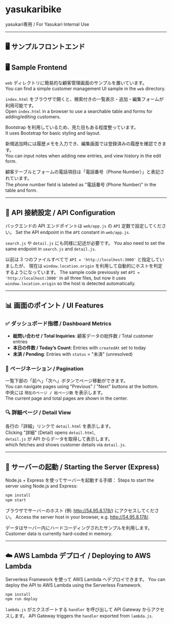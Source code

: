 # yasukaribike  
yasukari専用 / For Yasukari Internal Use

---

## 🖥️ サンプルフロントエンド  
## 🖥️ Sample Frontend

`web` ディレクトリに簡易的な顧客管理画面のサンプルを置いています。  
You can find a simple customer management UI sample in the `web` directory.

`index.html` をブラウザで開くと、検索付きの一覧表示・追加・編集フォームが利用可能です。  
Open `index.html` in a browser to use a searchable table and forms for adding/editing customers.

Bootstrap を利用しているため、見た目もある程度整っています。  
It uses Bootstrap for basic styling and layout.

新規追加時には履歴メモを入力でき、編集画面では登録済みの履歴を確認できます。  
You can input notes when adding new entries, and view history in the edit form.

顧客テーブルとフォームの電話項目は「電話番号（Phone Number）」と表記されています。  
The phone number field is labeled as "電話番号 (Phone Number)" in the table and form.

---

## 🔗 API 接続設定 / API Configuration

バックエンドの API エンドポイントは `web/app.js` の `API` 定数で設定してください。
Set the API endpoint in the `API` constant in `web/app.js`.

`search.js` や `detail.js` にも同様に記述が必要です。
You also need to set the same endpoint in `search.js` and `detail.js`.

以前は 3 つのファイルすべてで `API = 'http://localhost:3000'` と指定していましたが、
現在は `window.location.origin` を利用して自動的にホストを判定するようになっています。
The sample code previously set `API = 'http://localhost:3000'` in all three files,
but now it uses `window.location.origin` so the host is detected automatically.

---

## 📊 画面のポイント / UI Features

### ✅ ダッシュボード指標 / Dashboard Metrics
- **総問い合わせ / Total Inquiries**: 顧客データの総件数 / Total customer entries  
- **本日の件数 / Today’s Count**: Entries with `createdAt` set to today  
- **未済 / Pending**: Entries with `status` = "未済" (unresolved)

### 🔁 ページネーション / Pagination  
一覧下部の「前へ」「次へ」ボタンでページ移動ができます。  
You can navigate pages using "Previous" / "Next" buttons at the bottom.  
中央には `現在のページ / 総ページ数` を表示します。  
The current page and total pages are shown in the center.

### 🔍 詳細ページ / Detail View  
各行の「詳細」リンクで `detail.html` を表示します。  
Clicking "詳細" (Detail) opens `detail.html`,  
`detail.js` が API からデータを取得して表示します。  
which fetches and shows customer details via `detail.js`.

---

## 🚀 サーバーの起動 / Starting the Server (Express)

Node.js + Express を使ってサーバーを起動する手順：
Steps to start the server using Node.js and Express:

```bash
npm install
npm start
```

ブラウザでサーバーのホスト (例: http://54.95.8.178/) にアクセスしてください。
Access the server host in your browser, e.g. http://54.95.8.178/.

データはサーバー内にハードコーディングされたサンプルを利用します。
Customer data is currently hard-coded in memory.


---

## ☁️ AWS Lambda デプロイ / Deploying to AWS Lambda

Serverless Framework を使って AWS Lambda へデプロイできます。
You can deploy the API to AWS Lambda using the Serverless Framework.

```bash
npm install
npm run deploy
```

`lambda.js` がエクスポートする `handler` を呼び出して API Gateway からアクセスします。
API Gateway triggers the `handler` exported from `lambda.js`.




